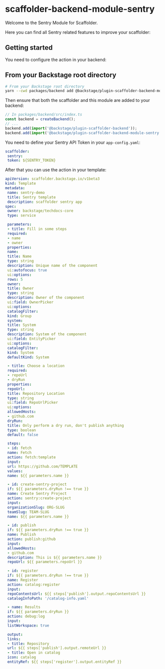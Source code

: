 # scaffolder-backend-module-sentry

Welcome to the Sentry Module for Scaffolder.

Here you can find all Sentry related features to improve your scaffolder:

## Getting started

You need to configure the action in your backend:

## From your Backstage root directory

```bash
# From your Backstage root directory
yarn --cwd packages/backend add @backstage/plugin-scaffolder-backend-module-sentry
```

Then ensure that both the scaffolder and this module are added to your backend:

```typescript
// In packages/backend/src/index.ts
const backend = createBackend();
// ...
backend.add(import('@backstage/plugin-scaffolder-backend'));
backend.add(import('@backstage/plugin-scaffolder-backend-module-sentry'));
```

You need to define your Sentry API Token in your `app-config.yaml`:

```yaml
scaffolder:
 sentry:
 token: ${SENTRY_TOKEN}
```

After that you can use the action in your template:

```yaml
apiVersion: scaffolder.backstage.io/v1beta3
kind: Template
metadata:
 name: sentry-demo
 title: Sentry template
 description: scaffolder sentry app
spec:
 owner: backstage/techdocs-core
 type: service

 parameters:
 - title: Fill in some steps
 required:
 - name
 - owner
 properties:
 name:
 title: Name
 type: string
 description: Unique name of the component
 ui:autofocus: true
 ui:options:
 rows: 5
 owner:
 title: Owner
 type: string
 description: Owner of the component
 ui:field: OwnerPicker
 ui:options:
 catalogFilter:
 kind: Group
 system:
 title: System
 type: string
 description: System of the component
 ui:field: EntityPicker
 ui:options:
 catalogFilter:
 kind: System
 defaultKind: System

 - title: Choose a location
 required:
 - repoUrl
 - dryRun
 properties:
 repoUrl:
 title: Repository Location
 type: string
 ui:field: RepoUrlPicker
 ui:options:
 allowedHosts:
 - github.com
 dryRun:
 title: Only perform a dry run, don't publish anything
 type: boolean
 default: false

 steps:
 - id: fetch
 name: Fetch
 action: fetch:template
 input:
 url: https://github.com/TEMPLATE
 values:
 name: ${{ parameters.name }}

 - id: create-sentry-project
 if: ${{ parameters.dryRun !== true }}
 name: Create Sentry Project
 action: sentry:create-project
 input:
 organizationSlug: ORG-SLUG
 teamSlug: TEAM-SLUG
 name: ${{ parameters.name }}

 - id: publish
 if: ${{ parameters.dryRun !== true }}
 name: Publish
 action: publish:github
 input:
 allowedHosts:
 - github.com
 description: This is ${{ parameters.name }}
 repoUrl: ${{ parameters.repoUrl }}

 - id: register
 if: ${{ parameters.dryRun !== true }}
 name: Register
 action: catalog:register
 input:
 repoContentsUrl: ${{ steps['publish'].output.repoContentsUrl }}
 catalogInfoPath: '/catalog-info.yaml'

 - name: Results
 if: ${{ parameters.dryRun }}
 action: debug:log
 input:
 listWorkspace: true

 output:
 links:
 - title: Repository
 url: ${{ steps['publish'].output.remoteUrl }}
 - title: Open in catalog
 icon: catalog
 entityRef: ${{ steps['register'].output.entityRef }}
```
